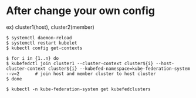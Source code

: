 # After change your own config
 ex) cluster1(host), cluster2(member)
```
$ systemctl daemon-reload
$ systemctl restart kubelet
$ kubectl config get-contexts

$ for i in {1..n} do
$ kubefedctl join cluster1 --cluster-context cluster${i} --host-cluster-context cluster${i} --kubefed-namespace=kube-federation-system --v=2      # join host and member cluster to host cluster
$ done

$ kubectl -n kube-federation-system get kubefedclusters
```
